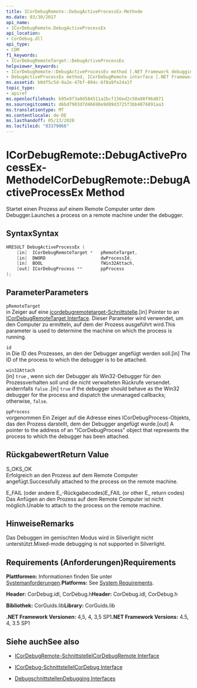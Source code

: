 ```yaml
---
title: ICorDebugRemote::DebugActiveProcessEx-Methode
ms.date: 03/30/2017
api_name:
- ICorDebugRemote.DebugActiveProcessEx
api_location:
- CorDebug.dll
api_type:
- COM
f1_keywords:
- ICorDebugRemoteTarget::DebugActiveProcessEx
helpviewer_keywords:
- ICorDebugRemote::DebugActiveProcessEx method [.NET Framework debugging]
- DebugActiveProcessEx method, ICorDebugRemote interface [.NET Framework debugging]
ms.assetid: b0df5c5d-9a2e-47bf-894c-6f8a9fe24a1f
topic_type:
- apiref
ms.openlocfilehash: b95e9f3a0d584511a2bcf156ed2c50a98f96d071
ms.sourcegitcommit: d6bd7903d7d46698e9d89d3725f3bb4876891aa3
ms.translationtype: MT
ms.contentlocale: de-DE
ms.lasthandoff: 05/13/2020
ms.locfileid: "83379066"
---
```

# <a name="icordebugremotedebugactiveprocessex-method"></a><span data-ttu-id="f873d-102">ICorDebugRemote::DebugActiveProcessEx-Methode</span><span class="sxs-lookup"><span data-stu-id="f873d-102">ICorDebugRemote::DebugActiveProcessEx Method</span></span>
<span data-ttu-id="f873d-103">Startet einen Prozess auf einem Remote Computer unter dem Debugger.</span><span class="sxs-lookup"><span data-stu-id="f873d-103">Launches a process on a remote machine under the debugger.</span></span>  
  
## <a name="syntax"></a><span data-ttu-id="f873d-104">Syntax</span><span class="sxs-lookup"><span data-stu-id="f873d-104">Syntax</span></span>  
  
```cpp  
HRESULT DebugActiveProcessEx (  
    [in]  ICorDebugRemoteTarget *   pRemoteTarget,  
    [in]  DWORD                     dwProcessId,  
    [in]  BOOL                      fWin32Attach,  
    [out] ICorDebugProcess **       ppProcess  
);  
```  
  
## <a name="parameters"></a><span data-ttu-id="f873d-105">Parameter</span><span class="sxs-lookup"><span data-stu-id="f873d-105">Parameters</span></span>  
 `pRemoteTarget`  
 <span data-ttu-id="f873d-106">in Zeiger auf eine [icordebugremotetarget-Schnittstelle](icordebugremotetarget-interface.md).</span><span class="sxs-lookup"><span data-stu-id="f873d-106">[in] Pointer to an [ICorDebugRemoteTarget Interface](icordebugremotetarget-interface.md).</span></span> <span data-ttu-id="f873d-107">Dieser Parameter wird verwendet, um den Computer zu ermitteln, auf dem der Prozess ausgeführt wird.</span><span class="sxs-lookup"><span data-stu-id="f873d-107">This parameter is used to determine the machine on which the process is running.</span></span>  
  
 `id`  
 <span data-ttu-id="f873d-108">in Die ID des Prozesses, an den der Debugger angefügt werden soll.</span><span class="sxs-lookup"><span data-stu-id="f873d-108">[in] The ID of the process to which the debugger is to be attached.</span></span>  
  
 `win32Attach`  
 <span data-ttu-id="f873d-109">[in] `true` , wenn sich der Debugger als Win32-Debugger für den Prozessverhalten soll und die nicht verwalteten Rückrufe versendet. andernfalls `false` .</span><span class="sxs-lookup"><span data-stu-id="f873d-109">[in] `true` if the debugger should behave as the Win32 debugger for the process and dispatch the unmanaged callbacks; otherwise, `false`.</span></span>  
  
 `ppProcess`  
 <span data-ttu-id="f873d-110">vorgenommen Ein Zeiger auf die Adresse eines ICorDebugProcess-Objekts, das den Prozess darstellt, dem der Debugger angefügt wurde.</span><span class="sxs-lookup"><span data-stu-id="f873d-110">[out] A pointer to the address of an "ICorDebugProcess" object that represents the process to which the debugger has been attached.</span></span>  
  
## <a name="return-value"></a><span data-ttu-id="f873d-111">Rückgabewert</span><span class="sxs-lookup"><span data-stu-id="f873d-111">Return Value</span></span>  
 <span data-ttu-id="f873d-112">S_OK</span><span class="sxs-lookup"><span data-stu-id="f873d-112">S_OK</span></span>  
 <span data-ttu-id="f873d-113">Erfolgreich an den Prozess auf dem Remote Computer angefügt.</span><span class="sxs-lookup"><span data-stu-id="f873d-113">Successfully attached to the process on the remote machine.</span></span>  
  
 <span data-ttu-id="f873d-114">E_FAIL (oder andere E_-Rückgabecodes)</span><span class="sxs-lookup"><span data-stu-id="f873d-114">E_FAIL (or other E_ return codes)</span></span>  
 <span data-ttu-id="f873d-115">Das Anfügen an den Prozess auf dem Remote Computer ist nicht möglich.</span><span class="sxs-lookup"><span data-stu-id="f873d-115">Unable to attach to the process on the remote machine.</span></span>  
  
## <a name="remarks"></a><span data-ttu-id="f873d-116">Hinweise</span><span class="sxs-lookup"><span data-stu-id="f873d-116">Remarks</span></span>  
 <span data-ttu-id="f873d-117">Das Debuggen im gemischten Modus wird in Silverlight nicht unterstützt.</span><span class="sxs-lookup"><span data-stu-id="f873d-117">Mixed-mode debugging is not supported in Silverlight.</span></span>  
  
## <a name="requirements"></a><span data-ttu-id="f873d-118">Requirements (Anforderungen)</span><span class="sxs-lookup"><span data-stu-id="f873d-118">Requirements</span></span>  
 <span data-ttu-id="f873d-119">**Plattformen:** Informationen finden Sie unter [Systemanforderungen](../../get-started/system-requirements.md).</span><span class="sxs-lookup"><span data-stu-id="f873d-119">**Platforms:** See [System Requirements](../../get-started/system-requirements.md).</span></span>  
  
 <span data-ttu-id="f873d-120">**Header:** CorDebug.idl, CorDebug.h</span><span class="sxs-lookup"><span data-stu-id="f873d-120">**Header:** CorDebug.idl, CorDebug.h</span></span>  
  
 <span data-ttu-id="f873d-121">**Bibliothek:** CorGuids.lib</span><span class="sxs-lookup"><span data-stu-id="f873d-121">**Library:** CorGuids.lib</span></span>  
  
 <span data-ttu-id="f873d-122">**.NET Framework Versionen:** 4,5, 4, 3,5 SP1</span><span class="sxs-lookup"><span data-stu-id="f873d-122">**.NET Framework Versions:** 4.5, 4, 3.5 SP1</span></span>  
  
## <a name="see-also"></a><span data-ttu-id="f873d-123">Siehe auch</span><span class="sxs-lookup"><span data-stu-id="f873d-123">See also</span></span>

- [<span data-ttu-id="f873d-124">ICorDebugRemote-Schnittstelle</span><span class="sxs-lookup"><span data-stu-id="f873d-124">ICorDebugRemote Interface</span></span>](icordebugremote-interface.md)
- [<span data-ttu-id="f873d-125">ICorDebug-Schnittstelle</span><span class="sxs-lookup"><span data-stu-id="f873d-125">ICorDebug Interface</span></span>](icordebug-interface.md)

- [<span data-ttu-id="f873d-126">Debugschnittstellen</span><span class="sxs-lookup"><span data-stu-id="f873d-126">Debugging Interfaces</span></span>](debugging-interfaces.md)
